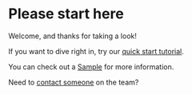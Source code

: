 # Please start here

Welcome, and thanks for taking a look! 

If you want to dive right in, try our [quick start tutorial]([./](https://github.com/Fizdiz/Portfolio/tree/main/docs/tutorial)). 

You can check out a [Sample](https://github.com/Fizdiz/Portfolio/docs/assets/1934709_116155479145_124810_n.jpg) for more information.

Need to [contact someone](https://github.com/Fizdiz/Portfolio/tree/main/docs/contact.md) on the team?
